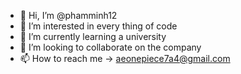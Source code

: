 - 👋 Hi, I’m @phamminh12
- 👀 I’m interested in every thing of code
- 🌱 I’m currently learning a university
- 💞️ I’m looking to collaborate on the company
- 📫 How to reach me 
      -> aeonepiece7a4@gmail.com

<!---
phamminh12/phamminh12 is a ✨ special ✨ repository because its `README.md` (this file) appears on your GitHub profile.
You can click the Preview link to take a look at your changes.
--->
